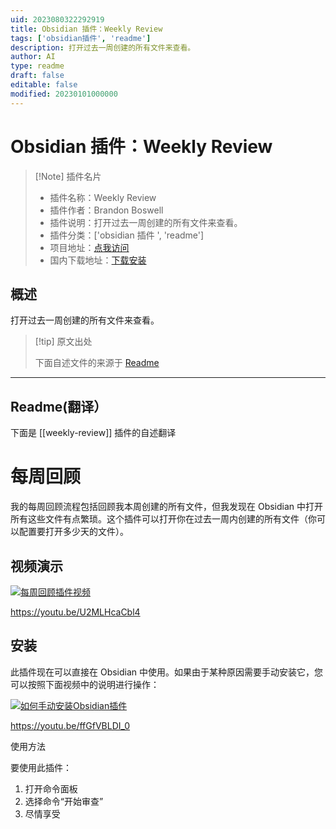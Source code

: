 ```yaml
---
uid: 2023080322292919
title: Obsidian 插件：Weekly Review
tags: ['obsidian插件', 'readme']
description: 打开过去一周创建的所有文件来查看。
author: AI
type: readme
draft: false
editable: false
modified: 20230101000000
---
```


# Obsidian 插件：Weekly Review

> [!Note] 插件名片
> - 插件名称：Weekly Review
> - 插件作者：Brandon Boswell
> - 插件说明：打开过去一周创建的所有文件来查看。
> - 插件分类：['obsidian 插件 ', 'readme']
> - 项目地址：[点我访问](https://github.com/brandonkboswell/weekly-review)
> - 国内下载地址：[下载安装](https://pkmer.cn/products/plugin/pluginMarket/?weekly-review)

## 概述

打开过去一周创建的所有文件来查看。

> [!tip] 原文出处
>
>下面自述文件的来源于 [Readme](https://ghproxy.net/https://raw.githubusercontent.com/brandonkboswell/weekly-review/master/README.md)
>

---

## Readme(翻译）

下面是 [[weekly-review]] 插件的自述翻译

# 每周回顾

我的每周回顾流程包括回顾我本周创建的所有文件，但我发现在 Obsidian 中打开所有这些文件有点繁琐。这个插件可以打开你在过去一周内创建的所有文件（你可以配置要打开多少天的文件）。

## 视频演示

[![每周回顾插件视频](https://img.youtube.com/vi/U2MLHcaCbl4/0.jpg)](https://www.youtube.com/watch?v=U2MLHcaCbl4)

<https://youtu.be/U2MLHcaCbl4>

## 安装

此插件现在可以直接在 Obsidian 中使用。如果由于某种原因需要手动安装它，您可以按照下面视频中的说明进行操作：

[![如何手动安装Obsidian插件](https://img.youtube.com/vi/ffGfVBLDI_0/0.jpg)](https://www.youtube.com/watch?v=ffGfVBLDI_0)

<https://youtu.be/ffGfVBLDI_0>

使用方法

要使用此插件：

1. 打开命令面板
2. 选择命令“开始审查”
3. 尽情享受




